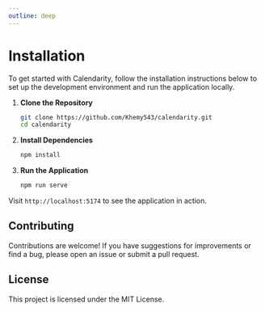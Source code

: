 ```yaml
---
outline: deep
---
```


# Installation

To get started with Calendarity, follow the installation instructions below to set up the development environment and run the application locally.


1. **Clone the Repository**
    ```bash
    git clone https://github.com/Khemy543/calendarity.git
    cd calendarity
    ```

2. **Install Dependencies**
    ```bash
    npm install
    ```

3. **Run the Application**
    ```bash
    npm run serve
    ```

Visit `http://localhost:5174` to see the application in action.

## Contributing

Contributions are welcome! If you have suggestions for improvements or find a bug, please open an issue or submit a pull request.

## License

This project is licensed under the MIT License.